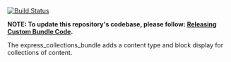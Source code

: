 [![Build Status](https://travis-ci.org/CuBoulder/express_collections_bundle.svg?branch=master)](https://travis-ci.org/CuBoulder/express_collections_bundle)

**NOTE: To update this repository's codebase, please follow: [Releasing Custom Bundle Code](https://github.com/CuBoulder/express_documentation/blob/master/docs/custom_bundle_releases.md#how-to-succesfully-update-a-custom-bundles-code).**

The express_collections_bundle adds a content type and block display for collections of content.
